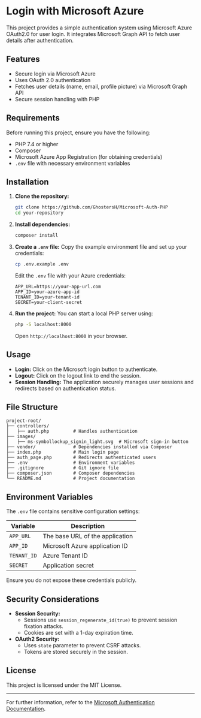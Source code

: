 # Login with Microsoft Azure

This project provides a simple authentication system using Microsoft Azure OAuth2.0 for user login. It integrates Microsoft Graph API to fetch user details after authentication.

## Features

- Secure login via Microsoft Azure
- Uses OAuth 2.0 authentication
- Fetches user details (name, email, profile picture) via Microsoft Graph API
- Secure session handling with PHP

## Requirements

Before running this project, ensure you have the following:

- PHP 7.4 or higher
- Composer
- Microsoft Azure App Registration (for obtaining credentials)
- `.env` file with necessary environment variables

## Installation

1. **Clone the repository:**
   ```sh
   git clone https://github.com/GhostersH/Microsoft-Auth-PHP
   cd your-repository
   ```

2. **Install dependencies:**
   ```sh
   composer install
   ```

3. **Create a `.env` file:**
   Copy the example environment file and set up your credentials:
   ```sh
   cp .env.example .env
   ```
   Edit the `.env` file with your Azure credentials:
   ```env
   APP_URL=https://your-app-url.com
   APP_ID=your-azure-app-id
   TENANT_ID=your-tenant-id
   SECRET=your-client-secret
   ```

4. **Run the project:**
   You can start a local PHP server using:
   ```sh
   php -S localhost:8000
   ```
   Open `http://localhost:8000` in your browser.

## Usage

- **Login:** Click on the Microsoft login button to authenticate.
- **Logout:** Click on the logout link to end the session.
- **Session Handling:** The application securely manages user sessions and redirects based on authentication status.

## File Structure

```
project-root/
├── controllers/
│   ├── auth.php         # Handles authentication
├── images/
│   ├── ms-symbollockup_signin_light.svg  # Microsoft sign-in button
├── vendor/              # Dependencies installed via Composer
├── index.php            # Main login page
├── auth_page.php        # Redirects authenticated users
├── .env                 # Environment variables
├── .gitignore           # Git ignore file
├── composer.json        # Composer dependencies
└── README.md            # Project documentation
```

## Environment Variables

The `.env` file contains sensitive configuration settings:

| Variable    | Description |
|------------|------------|
| `APP_URL`  | The base URL of the application |
| `APP_ID`   | Microsoft Azure application ID |
| `TENANT_ID` | Azure Tenant ID |
| `SECRET`   | Application secret |

Ensure you do not expose these credentials publicly.

## Security Considerations

- **Session Security:**
  - Sessions use `session_regenerate_id(true)` to prevent session fixation attacks.
  - Cookies are set with a 1-day expiration time.
- **OAuth2 Security:**
  - Uses `state` parameter to prevent CSRF attacks.
  - Tokens are stored securely in the session.

## License

This project is licensed under the MIT License.

---

For further information, refer to the [Microsoft Authentication Documentation](https://docs.microsoft.com/en-us/azure/active-directory/develop/).

